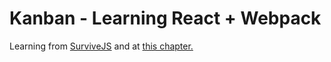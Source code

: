 # Kanban - Learning React + Webpack

Learning from [SurviveJS](http://survivejs.com) and at [this chapter.](http://survivejs.com/webpack_react/developing_with_webpack)